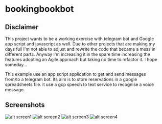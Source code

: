 # bookingbookbot

## Disclaimer
This project wants to be a working exercise with telegram bot and Google app script and javascript as well.
Due to other projects that are making my days full I'm not able to adjust and rewrite the code that became a mess in different parts.
Anyway I'm increasing it in the spare time increasing the features adopting an Agile approach but taking no time to refactor it. I hope someday...

This example use an app script application to get and send messages from/to a telegram bot.
Its aim is to store reservations in a google spreadsheets file.
it use a gcp speech to text service to recognise a voice message.

## Screenshots
![alt screen1](screenshots/screen1.jpeg?raw=false)
![alt screen2](screenshots/screen2.jpeg?raw=false)
![alt screen3](screenshots/screen3.jpeg?raw=false)
![alt screen4](screenshots/screen4.jpeg?raw=false)
